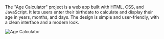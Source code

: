 The "Age Calculator" project is a web app built with HTML, CSS, and JavaScript. 
It lets users enter their birthdate to calculate and display their age in years, months, and days. 
The design is simple and user-friendly, with a clean interface and a modern look.

![Age Calculator](https://github.com/user-attachments/assets/889ec079-323a-4694-8f4a-695e309f664a)
